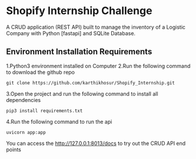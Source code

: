 # Shopify Internship Challenge
A  CRUD application (REST API) built to manage the inventory of a Logistic Company with Python [fastapi] and SQLite Database. 


## Environment Installation Requirements 

1.Python3 environment installed on Computer
2.Run the following command to download the github repo 

```
git clone https://github.com/karthikhosur/Shopify_Internship.git
```

3.Open the project and run the following command to install all dependencies

```
pip3 install requirements.txt
```

4.Run the following command to run the api

```
uvicorn app:app 
```

You can access the http://127.0.0.1:8013/docs to try out the CRUD API end points 

